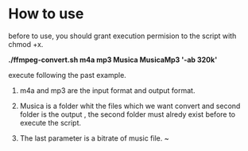 # How to use 
before to use, you should grant execution permision to the script with chmod +x.

__./ffmpeg-convert.sh m4a mp3 Musica MusicaMp3 '-ab 320k'__

execute following the past example. 

1. m4a and mp3 are the input format and output format.

2. Musica is a folder whit the files which we want convert and second folder is the output , the second folder must alredy exist before to execute the script. 

3. The last parameter is a bitrate of music file.
~
